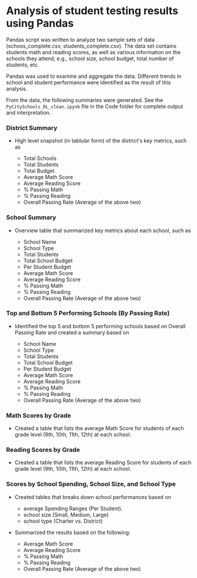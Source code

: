 # Analysis of student testing results using Pandas

Pandas script was written to analyze two sample sets of data (schoos_complete.csv, students_complete.csv). The data set contains students math and reading scores, as well as various information on the schools they attend, e.g., school size, school budget, total number of students, etc.

Pandas was used to examine and aggregate the data. 
Different trends in school and student performance were identified as the result of this analysis. 

From the data, the following summaries were generated. See the `PyCitySchools_DL_clean.ipynb` file in the Code folder for complete output and interpretation.

### District Summary

* High level snapshot (in tablular form) of the district's key metrics, such as

  * Total Schools
  * Total Students
  * Total Budget
  * Average Math Score
  * Average Reading Score
  * % Passing Math
  * % Passing Reading
  * Overall Passing Rate (Average of the above two)

### School Summary

* Overview table that summarized key metrics about each school, such as

  * School Name
  * School Type
  * Total Students
  * Total School Budget
  * Per Student Budget
  * Average Math Score
  * Average Reading Score
  * % Passing Math
  * % Passing Reading
  * Overall Passing Rate (Average of the above two)

### Top and Bottom 5 Performing Schools (By Passing Rate)

* Identified the top 5 and bottom 5 performing schools based on Overall Passing Rate and created a summary based on

  * School Name
  * School Type
  * Total Students
  * Total School Budget
  * Per Student Budget
  * Average Math Score
  * Average Reading Score
  * % Passing Math
  * % Passing Reading
  * Overall Passing Rate (Average of the above two)


### Math Scores by Grade

* Created a table that lists the average Math Score for students of each grade level (9th, 10th, 11th, 12th) at each school.

### Reading Scores by Grade

* Created a table that lists the average Reading Score for students of each grade level (9th, 10th, 11th, 12th) at each school.

### Scores by School Spending, School Size, and School Type

* Created tables that breaks down school performances based on

  * average Spending Ranges (Per Student). 
  * school size (Small, Medium, Large)
  * school type (Charter vs. District)
  
* Summarized the results based on the following:

  * Average Math Score
  * Average Reading Score
  * % Passing Math
  * % Passing Reading
  * Overall Passing Rate (Average of the above two)
